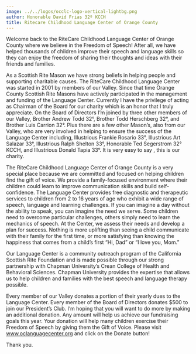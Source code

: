 ```yaml
---
image: ../../logos/occlc-logo-vertical-lightbg.png
author: Honorable David Frias 32º KCCH
title: Ritecare Childhood Language Center of Orange County
---
```


Welcome back to the RiteCare Childhood Language Center of Orange County where we believe in the Freedom of Speech!  After all, we have helped thousands of children improve their speech and language skills so they can enjoy the freedom of sharing their thoughts and ideas with their friends and families.

As a Scottish Rite Mason we have strong beliefs in helping people and supporting charitable causes.  The RiteCare Childhood Language Center was started in 2001 by members of our Valley.  Since that time Orange County Scottish Rite Masons have actively participated in the management and funding of the Language Center.  Currently I have the privilege of acting as Chairman of the Board for our charity which is an honor that I truly appreciate.  On the Board of Directors I’m joined by three other members of our Valley, Brother Andrew Todd 32°, Brother Todd Herschberg 32°, and Brother Luis Carrion 32°.  Plus there are a few other Mason’s, also  from our Valley, who are very involved in helping to ensure the success of the Language Center including, Illustrious Frankie Rosario 33°, Illustrious Art Salazar 33°, Illustrious Ralph Shelton 33°, Honorable Ted Segerstrom 32° KCCH, and Illustrious Donald Tapia 33°.  It is very easy to say , this is our charity.

The RiteCare Childhood Language Center of Orange County is a very special place because we are committed and focused on helping children find the gift of voice.  We provide a family-focused environment where their children could learn to improve communication skills and build self-confidence. The Language Center provides free diagnostic and therapeutic services to children from 2 to 16 years of age who exhibit a wide range of speech, language and learning challenges.  If you can imagine a day without the ability to speak, you can imagine the need we serve. Some children need to overcome particular challenges, others simply need to learn the mechanics of speech. At the Center, we assess their needs and develop a plan for success. Nothing is more uplifting than seeing a child communicate with their family for the first time, or more satisfying than knowing the happiness that comes from a child’s first “Hi, Dad” or “I love you, Mom.”

Our Language Center is a community outreach program of the California Scottish Rite Foundation and is made possible through our strong partnership with Chapman University’s Crean College of Health and Behavioral Sciences.  Chapman University provides the expertise that allows us to help children and families with the best speech and language therapy possible. 

Every member of our Valley donates a portion of their yearly dues to the Language Center.  Every member of the Board of Directors donates $500 to join our President’s Club.  I’m hoping that you will want to do more by making an additional donation.  Any amount will help us achieve our fundraising goals this year.  Your donation will help many children exercise their Freedom of Speech by giving them the Gift of Voice.  Please visit www.oclanguagecenter.org and click on the Donate button!

Thank you.